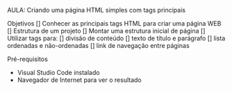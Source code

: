 AULA: Criando uma página HTML simples com tags principais

Objetivos
[] Conhecer as principais tags HTML para criar uma página WEB
[] Estrutura de um projeto
[] Montar uma estrutura inicial de página
[] Utilizar tags para:
    [] divisão de conteúdo
    [] texto de título e parágrafo
    [] lista ordenadas e não-ordenadas
    [] link de navegação entre páginas

Pré-requisitos
- Visual Studio Code instalado
- Navegador de Internet para ver o resultado
